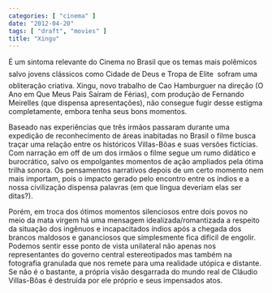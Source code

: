 ```yaml
---
categories: [ "cinema" ]
date: "2012-04-20"
tags: [ "draft", "movies" ]
title: "Xingu"
---
```

É um sintoma relevante do Cinema no Brasil que os temas mais polêmicos
 salvo jovens clássicos como Cidade de Deus e Tropa de Elite  sofram
uma obliteração criativa. Xingu, novo trabalho de Cao Hamburguer na
direção (O Ano em Que Meus Pais Saíram de Férias), com produção de
Fernando Meirelles (que dispensa apresentações), não consegue fugir
desse estigma completamente, embora tenha seus bons momentos.

Baseado nas experiências que três irmãos passaram durante uma
expedição de reconhecimento de áreas inabitadas no Brasil o filme
busca traçar uma relação entre os históricos Villas-Bôas e suas
versões fictícias. Com narração em off de um dos irmãos o filme
segue um rumo didático e burocrático, salvo os empolgantes momentos de
ação ampliados pela ótima trilha sonora. Os pensamentos narrativos
depois de um certo momento nem mais importam, pois o impacto gerado
pelo encontro entre os índios e a nossa civilização dispensa palavras
(em que língua deveriam elas ser ditas?).

Porém, em troca dos ótimos momentos silenciosos entre dois povos no
meio da mata virgem há uma mensagem idealizada/romantizada a respeito
da situação dos ingênuos e incapacitados índios após a chegada
dos brancos maldosos e gananciosos que simplesmente fica difícil de
engolir. Podemos sentir esse ponto de vista unilateral não apenas nos
representantes do governo central estereotipados mas também na fotografia
granulada que nos remete para uma realidade utópica e distante. Se não
é o bastante, a própria visão desgarrada do mundo real de Cláudio
Villas-Bôas é destruída por ele próprio e seus impensados atos.

